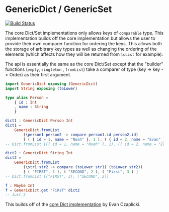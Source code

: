 # GenericDict / GenericSet

[![Build Status](https://travis-ci.org/robertjlooby/elm-generic-dict.svg?branch=master)](https://travis-ci.org/robertjlooby/elm-generic-dict)

The core Dict/Set implementations only allows keys of `comparable` type. This
implementation builds off the core implementation but allows the user to
provide their own comparer function for ordering the keys. This allows both the
storage of arbitrary key types as well as changing the ordering of the elements
(which affects how they will be returned from `toList` for example).

The api is essentially the same as the core Dict/Set except that the "builder"
functions (`empty`, `singleton` , `fromList`) take a comparer of type
(key -> key -> Order) as their first argument.

```elm
import GenericDict exposing (GenericDict)
import String exposing (toLower)

type alias Person =
    { id : Int
    , name : String
    }

dict1 : GenericDict Person Int
dict1 =
    GenericDict.fromList
        (\person1 person2 -> compare person1.id person2.id)
        [ ( { id = 1, name = "Noah" }, 1 ), ( { id = 2, name = "Evan" }, 2 ) ]
-- Dict.fromList [({ id = 1, name = "Noah" }, 1), ({ id = 2, name = "Evan" }, 2)]

dict2 : GenericDict String Int
dict2 =
    GenericDict.fromList
        (\str1 str2 -> compare (toLower str1) (toLower str2))
        [ ( "FIRST", 1 ), ( "SECOND", 2 ), ( "First", 3 ) ]
-- Dict.fromList [("FIRST", 3), ("SECOND", 2)]

f : Maybe Int
f = GenericDict.get "FiRsT" dict2
-- Just 3
```

This builds off of the [core Dict implementation][elm-core] by Evan Czaplicki.

[elm-core]: https://github.com/elm/core/tree/1.0.0
